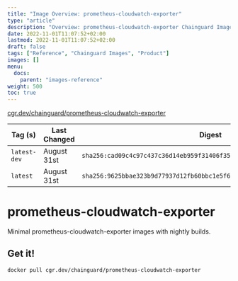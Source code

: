 ```yaml
---
title: "Image Overview: prometheus-cloudwatch-exporter"
type: "article"
description: "Overview: prometheus-cloudwatch-exporter Chainguard Image"
date: 2022-11-01T11:07:52+02:00
lastmod: 2022-11-01T11:07:52+02:00
draft: false
tags: ["Reference", "Chainguard Images", "Product"]
images: []
menu:
  docs:
    parent: "images-reference"
weight: 500
toc: true
---
```


[cgr.dev/chainguard/prometheus-cloudwatch-exporter](https://github.com/chainguard-images/images/tree/main/images/prometheus-cloudwatch-exporter)

| Tag (s)       | Last Changed | Digest                                                                    |
|---------------|--------------|---------------------------------------------------------------------------|
|  `latest-dev` | August 31st  | `sha256:cad09c4c97c437c36d14eb959f31406f353afcf933a85f1dd1de88e93a567ece` |
|  `latest`     | August 31st  | `sha256:9625bbae323b9d77937d12fb60bbc1e5f67bb89d6a14a315a428764c4babaa28` |

# prometheus-cloudwatch-exporter

Minimal prometheus-cloudwatch-exporter images with nightly builds.

## Get it!

```shell
docker pull cgr.dev/chainguard/prometheus-cloudwatch-exporter
```
